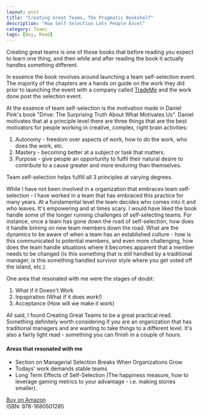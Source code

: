 ```yaml
---
layout: post
title: "Creating Great Teams, The Pragmatic Bookshelf"
description: "How Self-Selection Lets People Excel"
category: Teams
tags: [Buy, Read]
---
```


Creating great teams is one of those books that before reading you expect to learn one thing, and then while and after reading the book it actually handles something different. 

In essence the book revolves around launching a team self-selection event. The majority of the chapters are a hands on guide on the work they did prior to launching the event with a company called [TradeMe](http://www.trademe.co.nz/) and the work done post the selection event. 

At the essence of team self-selection is the motivation made in Daniel Pink's book "Drive: The Surprising Truth About What Motivates Us". Daniel motivates that at a principle level there are three things that are the best motivators for people working in creative, complex, right brain activities:

1) Autonomy - freedom over aspects of work, how to do the work, who does the work, etc.  
2) Mastery - becoming better at a subject or task that matters.  
3) Purpose - give people an opportunity to fulfil their natural desire to contribute to a cause greater and more enduring than themselves.

Team self-selection helps fulfill all 3 principles at varying degrees. 

While I have not been involved in a organization that embraces team self-selection - I have worked in a team that has embraced this practice for many years. At a fundamental level the team decides who comes into it and who leaves. It's empowering and at times scary. I would have liked the book handle some of the longer running challenges of self-selecting teams. For instance, once a team has gone down the road of self-selection, how does it handle brining on new team members down the road. What are the dynamics to be aware of when a team has an established culture - how is this communicated to potential members, and even more challenging, how does the team handle situations where it becomes apparent that a member needs to be changed (is this something that is still handled by a traditional manager, is this something handled survivor style where you get voted off the island, etc.).

One area that resonated with me were the stages of doubt:

1) What if it Doesn't Work  
2) Inpspiration (What if it does work!)  
3) Acceptance (How will we make it work)  

 All said, I found Creating Great Teams to be a great practical read. Something definitely worth considering if you are an organization that has traditional managers and are wanting to take things to a different level. It's also a fairly light read - something you can finish in a couple of hours.

#### Areas that resonated with me ####

- Section on Managerial Selection Breaks When Organizations Grow  
- Todays' work demands stable teams
- Long Term Effects of Self-Selection  (The happiness measure, how to leverage gaming metrics to your advantage - i.e. making stories smaller).

[Buy on Amazon](http://www.amazon.com/Creating-Great-Teams-Self-Selection-People)  
ISBN: 978-1680501285  
